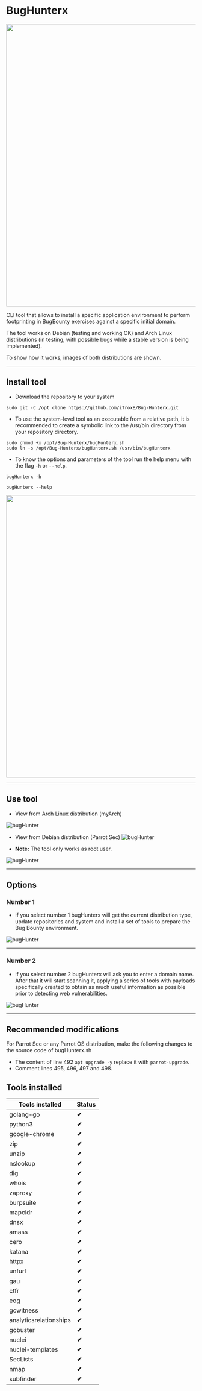 # **BugHunterx**

<div align="center">
  <img src="/img/bugHunterx-1.png" width=750px>
</div>

CLI tool that allows to install a specific application environment to perform footprinting in BugBounty exercises against a specific initial domain.

The tool works on Debian (testing and working OK) and Arch Linux distributions (in testing, with possible bugs while a stable version is being implemented).

To show how it works, images of both distributions are shown.

---

## Install tool

* Download the repository to your system

```shell
sudo git -C /opt clone https://github.com/iTroxB/Bug-Hunterx.git
```

* To use the system-level tool as an executable from a relative path, it is recommended to create a symbolic link to the /usr/bin directory from your repository directory.

```shell
sudo chmod +x /opt/Bug-Hunterx/bugHunterx.sh
sudo ln -s /opt/Bug-Hunterx/bugHunterx.sh /usr/bin/bugHunterx
```

* To know the options and parameters of the tool run the help menu with the flag `-h` or `--help`.

```shell
bugHunterx -h
```

```shell
bugHunterx --help
```

<div align="center">
  <img src="/img/jwt-help.png" width=750px>
</div>

---

## Use tool

* View from Arch Linux distribution (myArch)

![bugHunter](./img/bugHunterx-3.png)

* View from Debian distribution (Parrot Sec)
![bugHunter](./img/bugHunterx-7.png)

* **Note:** The tool only works as root user.

![bugHunter](./img/bugHunterx-2.png)

---

## Options

### Number 1

* If you select number 1 bugHunterx will get the current distribution type, update repositories and system and install a set of tools to prepare the Bug Bounty environment.

![bugHunter](./img/bugHunterx-4.png)

---

### Number 2

* If you select number 2 bugHunterx will ask you to enter a domain name. After that it will start scanning it, applying a series of tools with payloads specifically created to obtain as much useful information as possible prior to detecting web vulnerabilities.

![bugHunter](./img/bugHunterx-9.png)

---

## Recommended modifications

For Parrot Sec or any Parrot OS distribution, make the following changes to the source code of bugHunterx.sh

- The content of line 492 `apt upgrade -y` replace it with `parrot-upgrade`.
- Comment lines 495, 496, 497 and 498.

## Tools installed

| **Tools installed** | **Status** |
|----------------|-----------|
| golang-go | **✔** |
| python3 | **✔** |
| google-chrome | **✔** |
| zip | **✔** |
| unzip | **✔** |
| nslookup | **✔** |
| dig | **✔** |
| whois | **✔** |
| zaproxy | **✔** |
| burpsuite | **✔** |
| mapcidr | **✔** |
| dnsx | **✔** |
| amass | **✔** |
| cero | **✔** |
| katana | **✔** |
| httpx | **✔** |
| unfurl | **✔** |
| gau | **✔** |
| ctfr | **✔** |
| eog | **✔** |
| gowitness | **✔** |
| analyticsrelationships | **✔** |
| gobuster | **✔** |
| nuclei | **✔** |
| nuclei-templates | **✔** |
| SecLists | **✔** |
| nmap | **✔** |
| subfinder | **✔** |
